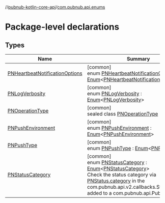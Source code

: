//[pubnub-kotlin-core-api](../../index.md)/[com.pubnub.api.enums](index.md)

# Package-level declarations

## Types

| Name | Summary |
|---|---|
| [PNHeartbeatNotificationOptions](-p-n-heartbeat-notification-options/index.md) | [common]<br>enum [PNHeartbeatNotificationOptions](-p-n-heartbeat-notification-options/index.md) : [Enum](https://kotlinlang.org/api/latest/jvm/stdlib/kotlin-stdlib/kotlin/-enum/index.html)&lt;[PNHeartbeatNotificationOptions](-p-n-heartbeat-notification-options/index.md)&gt; |
| [PNLogVerbosity](-p-n-log-verbosity/index.md) | [common]<br>enum [PNLogVerbosity](-p-n-log-verbosity/index.md) : [Enum](https://kotlinlang.org/api/latest/jvm/stdlib/kotlin-stdlib/kotlin/-enum/index.html)&lt;[PNLogVerbosity](-p-n-log-verbosity/index.md)&gt; |
| [PNOperationType](-p-n-operation-type/index.md) | [common]<br>sealed class [PNOperationType](-p-n-operation-type/index.md) |
| [PNPushEnvironment](-p-n-push-environment/index.md) | [common]<br>enum [PNPushEnvironment](-p-n-push-environment/index.md) : [Enum](https://kotlinlang.org/api/latest/jvm/stdlib/kotlin-stdlib/kotlin/-enum/index.html)&lt;[PNPushEnvironment](-p-n-push-environment/index.md)&gt; |
| [PNPushType](-p-n-push-type/index.md) | [common]<br>enum [PNPushType](-p-n-push-type/index.md) : [Enum](https://kotlinlang.org/api/latest/jvm/stdlib/kotlin-stdlib/kotlin/-enum/index.html)&lt;[PNPushType](-p-n-push-type/index.md)&gt; |
| [PNStatusCategory](-p-n-status-category/index.md) | [common]<br>enum [PNStatusCategory](-p-n-status-category/index.md) : [Enum](https://kotlinlang.org/api/latest/jvm/stdlib/kotlin-stdlib/kotlin/-enum/index.html)&lt;[PNStatusCategory](-p-n-status-category/index.md)&gt; <br>Check the status category via [PNStatus.category](../com.pubnub.api.models.consumer/-p-n-status/category.md) in the com.pubnub.api.v2.callbacks.StatusListener added to a com.pubnub.api.PubNub object. |
